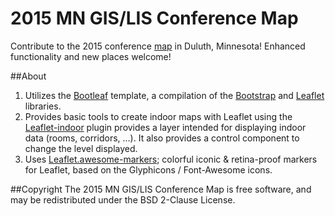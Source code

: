 2015 MN GIS/LIS Conference Map
==============

Contribute to the 2015 conference <a href="http://geospatialem.github.io/conference-map">map<a/> in Duluth, Minnesota! Enhanced functionality and new places welcome!

##About
1. Utilizes the <a href="https://github.com/bmcbride/bootleaf">Bootleaf</a> template, a compilation of the <a href="https://github.com/twbs/bootstrap">Bootstrap</a> and <a href="https://github.com/Leaflet/Leaflet/">Leaflet</a> libraries.
2. Provides basic tools to create indoor maps with Leaflet using the <a href="https://github.com/cbaines/leaflet-indoor">Leaflet-indoor</a> plugin provides a layer intended for displaying indoor data (rooms, corridors, ...). It also provides a control component to change the level displayed.
3. Uses <a href="https://github.com/lvoogdt/Leaflet.awesome-markers">Leaflet.awesome-markers</a>; colorful iconic & retina-proof markers for Leaflet, based on the Glyphicons / Font-Awesome icons.

##Copyright
The 2015 MN GIS/LIS Conference Map is free software, and may be redistributed under the BSD 2-Clause License.

